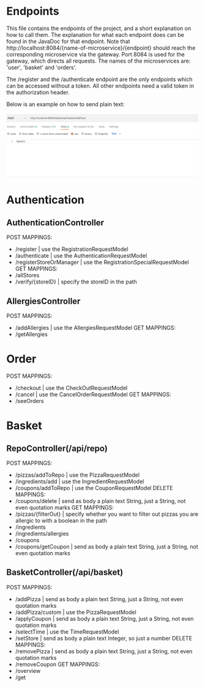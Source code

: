 # Endpoints

This file contains the endpoints of the project, and a short explanation on how to call them. The explanation for what
each endpoint does can be found in the JavaDoc for that endpoint. Note that 
http://localhost:8084/{name-of-microservice}/{endpoint} should reach the corresponding microservice via the gateway.
Port 8084 is used for the gateway, which directs all requests. The names of the microservices are: 'user', 'basket' and
'orders'.

The /register and the /authenticate endpoint are the only endpoints which can be accessed without a token. All other
endpoints need a valid token in the authorization header.

Below is an example on how to send plain text:

![img.png](img.png)

# Authentication

## AuthenticationController

POST MAPPINGS:
- /register | use the RegistrationRequestModel
- /authenticate | use the AuthenticationRequestModel
- /registerStoreOrManager | use the RegistrationSpecialRequestModel
GET MAPPINGS:
- /allStores
- /verify/{storeID} | specify the storeID in the path

## AllergiesController

POST MAPPINGS:
- /addAllergies | use the AllergiesRequestModel
GET MAPPINGS:
- /getAllergies

# Order

POST MAPPINGS:
- /checkout | use the CheckOutRequestModel
- /cancel | use the CancelOrderRequestModel
GET MAPPINGS:
- /seeOrders

# Basket

## RepoController(/api/repo)

POST MAPPINGS:
- /pizzas/addToRepo | use the PizzaRequestModel
- /ingredients/add | use the IngredientRequestModel
- /coupons/addToRepo | use the CouponRequestModel
DELETE MAPPINGS:
- /coupons/delete | send as body a plain text String, just a String, not even quotation marks
GET MAPPINGS:
- /pizzas/{filterOut} | specify whether you want to filter out pizzas you are allergic to with a boolean in the path
- /ingredients
- /ingredients/allergies
- /coupons
- /coupons/getCoupon | send as body a plain text String, just a String, not even quotation marks

## BasketController(/api/basket)

POST MAPPINGS:
- /addPizza | send as body a plain text String, just a String, not even quotation marks
- /addPizza/custom | use the PizzaRequestModel
- /applyCoupon | send as body a plain text String, just a String, not even quotation marks
- /selectTime | use the TimeRequestModel
- /setStore | send as body a plain text Integer, so just a number
DELETE MAPPINGS:
- /removePizza | send as body a plain text String, just a String, not even quotation marks
- /removeCoupon
GET MAPPINGS:
- /overview
- /get